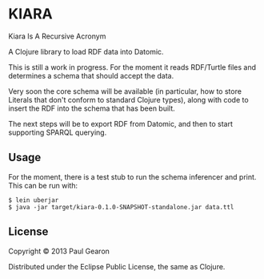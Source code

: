# KIARA

Kiara Is A Recursive Acronym

A Clojure library to load RDF data into Datomic.

This is still a work in progress. For the moment it reads RDF/Turtle files
and determines a schema that should accept the data.

Very soon the core schema will be available (in particular, how to store Literals
that don't conform to standard Clojure types), along with code to insert the RDF
into the schema that has been built.

The next steps will be to export RDF from Datomic, and then to start supporting
SPARQL querying.

## Usage

For the moment, there is a test stub to run the schema inferencer and print.
This can be run with:

    $ lein uberjar
    $ java -jar target/kiara-0.1.0-SNAPSHOT-standalone.jar data.ttl

## License

Copyright © 2013 Paul Gearon

Distributed under the Eclipse Public License, the same as Clojure.

